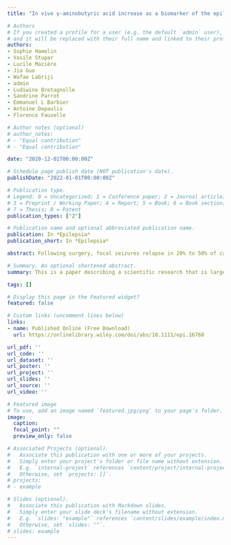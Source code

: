 ```yaml
---
title: "In vivo γ‐aminobutyric acid increase as a biomarker of the epileptogenic zone: An unbiased metabolomics approach"

# Authors
# If you created a profile for a user (e.g. the default `admin` user), write the username (folder name) here 
# and it will be replaced with their full name and linked to their profile.
authors:
- Sophie Hamelin
- Vasile Stupar
- Lucile Mazière
- Jia Guo
- Wafae Labriji
- admin
- Ludiwine Bretagnolle
- Sandrine Parrot
- Emmanuel L Barbier
- Antoine Depaulis
- Florence Fauvelle

# Author notes (optional)
# author_notes:
# - "Equal contribution"
# - "Equal contribution"

date: "2020-12-01T00:00:00Z"

# Schedule page publish date (NOT publication's date).
publishDate: "2022-01-01T00:00:00Z"

# Publication type.
# Legend: 0 = Uncategorized; 1 = Conference paper; 2 = Journal article;
# 3 = Preprint / Working Paper; 4 = Report; 5 = Book; 6 = Book section;
# 7 = Thesis; 8 = Patent
publication_types: ["2"]

# Publication name and optional abbreviated publication name.
publication: In *Epilepsia*
publication_short: In *Epilepsia*

abstract: Following surgery, focal seizures relapse in 20% to 50% of cases due to the difficulty of delimiting the epileptogenic zone (EZ) by current imaging or electrophysiological techniques. Here, we evaluate an unbiased metabolomics approach based on ex vivo and in vivo nuclear magnetic resonance spectroscopy (MRS) methods to discriminate the EZ in a mouse model of mesiotemporal lobe epilepsy (MTLE).

# Summary. An optional shortened abstract.
summary: This is a paper describing a scientific research that is largely helped by JET.

tags: []

# Display this page in the Featured widget?
featured: false

# Custom links (uncomment lines below)
links:
- name: Published Online (Free Download)
  url: https://onlinelibrary.wiley.com/doi/abs/10.1111/epi.16768

url_pdf: ''
url_code: ''
url_dataset: ''
url_poster: ''
url_project: ''
url_slides: ''
url_source: ''
url_video: ''

# Featured image
# To use, add an image named `featured.jpg/png` to your page's folder. 
image:
  caption:
  focal_point: ""
  preview_only: false

# Associated Projects (optional).
#   Associate this publication with one or more of your projects.
#   Simply enter your project's folder or file name without extension.
#   E.g. `internal-project` references `content/project/internal-project/index.md`.
#   Otherwise, set `projects: []`.
# projects:
# - example

# Slides (optional).
#   Associate this publication with Markdown slides.
#   Simply enter your slide deck's filename without extension.
#   E.g. `slides: "example"` references `content/slides/example/index.md`.
#   Otherwise, set `slides: ""`.
# slides: example
---
```


<!-- {{% callout note %}}
Click the *Cite* button above to demo the feature to enable visitors to import publication metadata into their reference management software.
{{% /callout %}}

{{% callout note %}}
Create your slides in Markdown - click the *Slides* button to check out the example.
{{% /callout %}} -->

<!-- Supplementary notes can be added here, including [code, math, and images](https://wowchemy.com/docs/writing-markdown-latex/). -->
